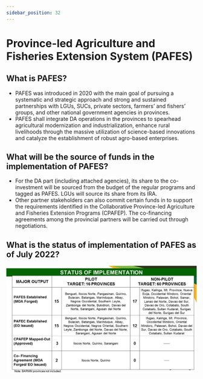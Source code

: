```yaml
---
sidebar_position: 32
---
```


# Province-led Agriculture and Fisheries Extension System (PAFES)  

## What is PAFES?

- PAFES was introduced in 2020 with the main goal of pursuing a systematic and strategic approach and strong and sustained partnerships with LGUs, SUCs, private sectors, farmers’ and fishers’ groups, and other national government agencies in provinces.
- PAFES shall integrate DA operations in the provinces to spearhead agricultural modernization and industrialization, enhance rural livelihoods through the massive utilization of science-based innovations and catalyze the establishment of robust agro-based enterprises.

## What will be the source of funds in the implementation of PAFES?

- For the DA part (including attached agencies), its share to the co-investment will be sourced from the budget of the regular programs and tagged as PAFES. LGUs will source its share from its IRA.
- Other partner stakeholders can also commit certain funds in to support the requirements identified in the Collaborative Province-led Agriculture and Fisheries Extension Programs (CPAFEP). The co-financing agreements among the provincial partners will be carried out through negotiations.

## What is the status of implementation of PAFES as of July 2022?

![PAFES Status](./pafes.png)



